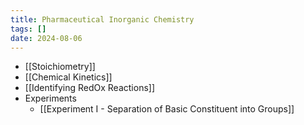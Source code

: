 ```yaml
---
title: Pharmaceutical Inorganic Chemistry
tags: []
date: 2024-08-06
---
```

- [[Stoichiometry]]
- [[Chemical Kinetics]]
- [[Identifying RedOx Reactions]]
- Experiments
	- [[Experiment I - Separation of Basic Constituent into Groups]]